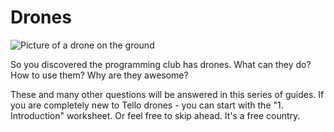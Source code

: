 # Drones

![Picture of a drone on the ground][drone on ground]

So you discovered the programming club has drones.
What can they do? How to use them? Why are they awesome?

These and many other questions will be answered in this series of guides.
If you are completely new to Tello drones - you can start with the "1. Introduction" worksheet.
Or feel free to skip ahead. It's a free country.

[drone on ground]: https://media.githubusercontent.com/media/Vidminas/pgclub-drone-media/master/jpg/drone%20on%20ground.jpg "One of those super cool drones!"